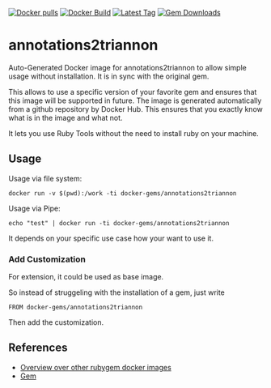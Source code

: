 [![Docker pulls](https://img.shields.io/docker/pulls/rubygem/annotations2triannon.svg)](https://hub.docker.com/r/rubygem/annotations2triannon/)
[![Docker Build](https://img.shields.io/docker/automated/rubygem/annotations2triannon.svg)](https://hub.docker.com/r/rubygem/annotations2triannon/)
[![Latest Tag](https://img.shields.io/github/tag/docker-rubygem/annotations2triannon.svg)](https://hub.docker.com/r/rubygem/annotations2triannon/)
[![Gem Downloads](https://img.shields.io/gem/dt/annotations2triannon.svg)](https://rubygems.org/gems/annotations2triannon/)
# annotations2triannon

Auto-Generated Docker image for annotations2triannon to allow simple usage without installation.
It is in sync with the original gem.

This allows to use a specific version of your favorite gem and ensures that this image will be supported in future.
The image is generated automatically from a github repository by Docker Hub.
This ensures that you exactly know what is in the image and what not.

It lets you use Ruby Tools without the need to install ruby on your machine.

## Usage

Usage via file system:

`docker run -v $(pwd):/work -ti docker-gems/annotations2triannon`

Usage via Pipe:

`echo "test" | docker run -ti docker-gems/annotations2triannon`

It depends on your specific use case how your want to use it.

### Add Customization

For extension, it could be used as base image.

So instead of struggeling with the installation of a gem, just write

`FROM docker-gems/annotations2triannon`

Then add the customization.

## References

 - [Overview over other rubygem docker images](https://github.com/thinkbot/docker-rubygem)
 - [Gem](https://rubygems.org/gems/annotations2triannon/)
